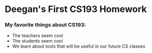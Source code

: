 # Deegan's First CS193 Homework
### My favorite things about CS193:
- The teachers seem cool
- The students seem cool
- We learn about tools that will be useful in our future CS classes
